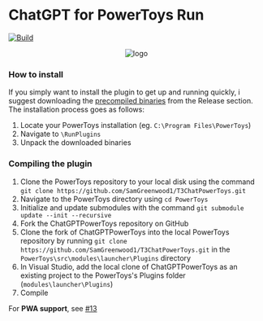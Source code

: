 # ChatGPT for PowerToys Run
[![Build](https://github.com/SamGreenwood1/T3ChatPowerToys/actions/workflows/build.yml/badge.svg)](https://github.com/ferraridavidehttps://github.com/SamGreenwood1/T3ChatPowerToys/actions/workflows/build.yml)
<p align="center">
    <img alt="logo" src="./demo.gif">
</p>

### How to install
If you simply want to install the plugin to get up and running quickly, i suggest downloading the [precompiled binaries](https://github.com/SamGreenwood1/T3ChatPowerToys/releases) from the Release section.
The installation process goes as follows:
1. Locate your PowerToys installation (eg. `C:\Program Files\PowerToys`)
1. Navigate to `\RunPlugins`
1. Unpack the downloaded binaries

### Compiling the plugin
1. Clone the PowerToys repository to your local disk using the command `git clone https://github.com/SamGreenwood1/T3ChatPowerToys.git`
1. Navigate to the PowerToys directory using `cd PowerToys`
1. Initialize and update submodules with the command `git submodule update --init --recursive`
1. Fork the ChatGPTPowerToys repository on GitHub
1. Clone the fork of ChatGPTPowerToys into the local PowerToys repository by running `git clone https://github.com/SamGreenwood1/T3ChatPowerToys.git` in the `PowerToys\src\modules\launcher\Plugins` directory
1. In Visual Studio, add the local clone of ChatGPTPowerToys as an existing project to the PowerToys's Plugins folder (`modules\launcher\Plugins`)
1. Compile

For **PWA support**, see [#13](https://github.com/SamGreenwood1/T3ChatPowerToys/issues/13)
